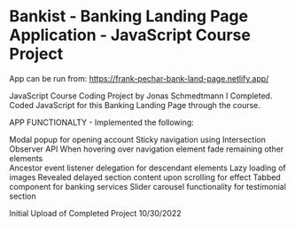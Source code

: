 # Bankist - Banking Landing Page Application - JavaScript Course Project

App can be run from: https://frank-pechar-bank-land-page.netlify.app/

JavaScript Course Coding Project by Jonas Schmedtmann I Completed. Coded JavaScript for this Banking Landing Page through the course.

APP FUNCTIONALTY - Implemented the following:

Modal popup for opening account
Sticky navigation using Intersection Observer API
When hovering over navigation element fade remaining other elements  
Ancestor event listener delegation for descendant elements
Lazy loading of images
Revealed delayed section content upon scrolling for effect
Tabbed component for banking services
Slider carousel functionality for testimonial section

Initial Upload of Completed Project 10/30/2022

